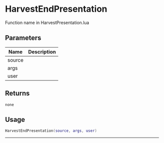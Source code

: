 # HarvestEndPresentation

Function name in HarvestPresentation.lua

## Parameters

| Name   | Description |
| ------ | ----------- |
| source |             |
| args   |             |
| user   |             |

## Returns

`none`

## Usage

```lua
HarvestEndPresentation(source, args, user)
```

---
